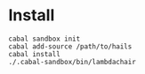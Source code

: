# Install

```
cabal sandbox init
cabal add-source /path/to/hails
cabal install
./.cabal-sandbox/bin/lambdachair
```
